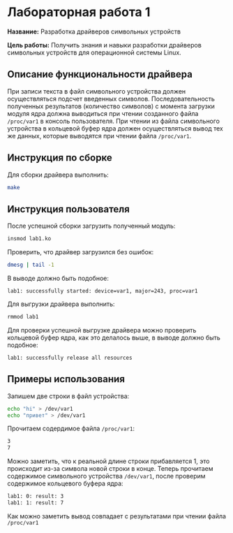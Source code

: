# Лабораторная работа 1
**Название:** Разработка драйверов символьных устройств

**Цель работы:** Получить знания и навыки разработки драйверов символьных устройств для операционной системы Linux.

## Описание функциональности драйвера
При записи текста в файл символьного устройства должен осуществляться подсчет введенных символов. Последовательность полученных результатов (количество символов) с момента загрузки модуля ядра должна выводиться при чтении созданного файла `/proc/var1` в консоль пользователя. При чтении из файла символьного устройства в кольцевой буфер ядра должен осуществляться вывод тех же данных, которые выводятся при чтении файла `/proc/var1`.

## Инструкция по сборке
Для сборки драйвера выполнить:
```bash
make
```

## Инструкция пользователя
После успешной сборки загрузить полученный модуль:
```bash
insmod lab1.ko
```
Проверить, что драйвер загрузился без ошибок:
```bash
dmesg | tail -1
```
В выводе должно быть подобное:
```
lab1: successfully started: device=var1, major=243, proc=var1
```
Для выгрузки драйвера выполнить:
```bash
rmmod lab1
```
Для проверки успешной выгрузке драйвера можно проверить кольцевой буфер ядра, как это делалось
выше, в выводе должно быть подобное:
```
lab1: successfully release all resources
```

## Примеры использования
Запишем две строки в файл устройства:
```sh
echo "hi" > /dev/var1
echo "привет" > /dev/var1
```
Прочитаем содердимое файла `/proc/var1`:
```sh
3
7
```
Можно заметить, что к реальной длине строки прибавляется 1, это происходит из-за символа
новой строки в конце. Теперь прочитаем содержимое символьного устройства `/dev/var1`, после проверим содержимое кольцевого буфера ядра:
```sh
lab1: 0: result: 3
lab1: 1: result: 7
```
Как можно заметить вывод совпадает с результатами при чтении файла `/proc/var1`
